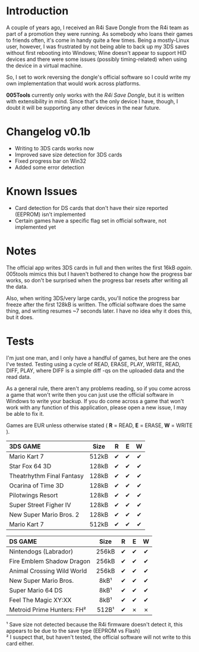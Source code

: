 Introduction
===================

A couple of years ago, I received an R4i Save Dongle from the R4i team as part of a promotion they
were running.  As somebody who loans their games to friends often, it's come in handy quite a few
times.  Being a mostly-Linux user, however, I was frustrated by not being able to back up my 3DS 
saves without first rebooting into Windows; Wine doesn't appear to support HID devices and there
were some issues (possibly timing-related) when using the device in a virtual machine.

So, I set to work reversing the dongle's official software so I could write my own implementation
that would work across platforms.

**005Tools** currently only works with the _R4i Save Dongle_, but it is written with extensibility
in mind.  Since that's the only device I have, though, I doubt it will be supporting any other
devices in the near future.

Changelog v0.1b
===================

 * Writing to 3DS cards works now
 * Improved save size detection for 3DS cards
 * Fixed progress bar on Win32
 * Added some error detection

Known Issues
===================

 * Card detection for DS cards that don't have their size reported (EEPROM) isn't implemented
 * Certain games have a specific flag set in official software, not implemented yet

Notes
===================

The official app writes 3DS cards in full and then writes the first 16kB *again*. 005tools
mimics this but I haven't bothered to change how the progress bar works, so don't be surprised
when the progress bar resets after writing all the data.

Also, when writing 3DS/very large cards, you'll notice the progress bar freeze after the first
128kB is written.  The official software does the same thing, and writing resumes ~7 seconds
later.  I have no idea why it does this, but it does.

Tests
===================
I'm just one man, and I only have a handful of games, but here are the ones I've tested.
Testing using a cycle of READ, ERASE, PLAY, WRITE, READ, DIFF, PLAY, where DIFF is a simple
diff -qs on the uploaded data and the read data.  

As a general rule, there aren't any problems reading, so if you come across a game that won't
write then you can just use the official software in Windows to write your backup.  If you
do come across a game that won't work with any function of this application, please open a new
issue, I may be able to fix it.

Games are EUR unless otherwise stated ( **R** = READ, **E** = ERASE, **W** = WRITE ).

| 3DS GAME                   | Size  | R | E | W |
|:---------------------------|:-----:|:-:|:-:|:-:|
| Mario Kart 7               | 512kB | ✔ | ✔ | ✔ |
| Star Fox 64 3D             | 128kB | ✔ | ✔ | ✔ |
| Theatrhythm Final Fantasy  | 128kB | ✔ | ✔ | ✔ |  
| Ocarina of Time 3D         | 128kB | ✔ | ✔ | ✔ |
| Pilotwings Resort          | 128kB | ✔ | ✔ | ✔ |
| Super Street Figher IV     | 128kB | ✔ | ✔ | ✔ |
| New Super Mario Bros. 2    | 128kB | ✔ | ✔ | ✔ |
| Mario Kart 7               | 512kB | ✔ | ✔ | ✔ |

| DS GAME                    | Size  | R | E | W |
|:---------------------------|:-----:|:-:|:-:|:-:|
| Nintendogs (Labrador)      | 256kB | ✔ | ✔ | ✔ |
| Fire Emblem Shadow Dragon  | 256kB | ✔ | ✔ | ✔ |
| Animal Crossing Wild World | 256kB | ✔ | ✔ | ✔ |
| New Super Mario Bros.      | 8kB¹  | ✔ | ✔ | ✔ |
| Super Mario 64 DS          | 8kB¹  | ✔ | ✔ | ✔ |
| Feel The Magic XY:XX       | 8kB¹  | ✔ | ✔ | ✔ |
| Metroid Prime Hunters: FH² | 512B¹ | ✔ | ✗ | ✗ |

¹ Save size not detected because the R4i firmware doesn't detect it, this appears to be due to the
  save type (EEPROM vs Flash)  
² I suspect that, but haven't tested, the official software will not write to this card either.
